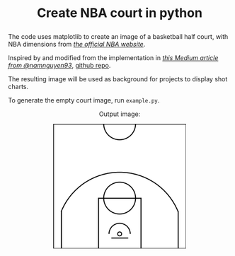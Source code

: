 # <p style="text-align:center;">Create NBA court in python</p>


The code uses matplotlib to create an image of a basketball half court, with NBA dimensions from 
*[the official NBA website](https://official.nba.com/rule-no-1-court-dimensions-equipment/)*.

Inspired by and modified from the implementation in *[this Medium article from @namnguyen93](https://medium.com/@namnguyen93/a-quick-look-into-visualizing-nba-shot-data-24756665565b)*, [github repo](https://github.com/NammySosa/NBA-Shot-Data-2021-2022/tree/main).

The resulting image will be used as background for projects to display shot charts.

To generate the empty court image, run `example.py`.
<p align="center">
    Output image:
</p>
<p align="center">
    <img src="empty_halfcourt.png" alt="image of NBA half court in python" width="300"/>
</p>

